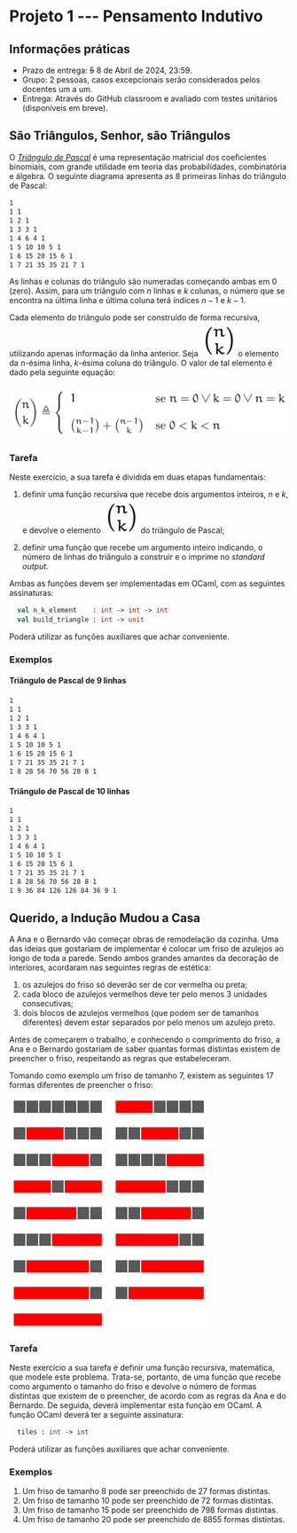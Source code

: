 # Projeto 1 --- Pensamento Indutivo

## Informações práticas

* Prazo de entrega: ~~5~~ 8 de Abril de 2024, 23:59.
* Grupo: 2 pessoas, casos excepcionais serão considerados pelos docentes um a um.
* Entrega: Através do GitHub classroom e avaliado com testes unitários (disponíveis em breve).

## São Triângulos, Senhor, são Triângulos

O [*Triângulo de Pascal*][pascal] é uma representação matricial dos coeficientes
binomiais, com grande utilidade em teoria das probabilidades, combinatória e
álgebra. O seguinte diagrama apresenta as 8 primeiras linhas do triângulo de
Pascal:

[pascal]: https://en.wikipedia.org/wiki/Pascal%27s_triangle

```verbatim
1
1 1
1 2 1
1 3 3 1
1 4 6 4 1
1 5 10 10 5 1
1 6 15 20 15 6 1
1 7 21 35 35 21 7 1
```

As linhas e colunas do triângulo são numeradas começando ambas em 0
(zero). Assim, para um triângulo com $n$ linhas e $k$ colunas, o número que se
encontra na última linha e última coluna terá índices $n - 1$ e $k - 1$.

Cada elemento do triângulo pode ser construído de forma recursiva, utilizando
apenas informação da linha anterior. Seja ![nk](n_k.jpg) o elemento da $n$-ésima
linha, $k$-ésima coluna do triângulo. O valor de tal elemento é dado pela
seguinte equação:

![function](function_n_k.png)

### Tarefa

Neste exercício, a sua tarefa é dividida em duas etapas fundamentais:

1. definir uma função recursiva que recebe dois argumentos inteiros, $n$ e
  $k$, e devolve o elemento ![nk](n_k.jpg)  do triângulo de Pascal;

2. definir uma função que recebe um argumento inteiro indicando, o número de
  linhas do triângulo a construir e o imprime no *standard output*.

Ambas as funções devem ser implementadas em OCaml, com as seguintes assinaturas:

```ocaml
  val n_k_element    : int -> int -> int
  val build_triangle : int -> unit
```

Poderá utilizar as funções auxiliares que achar conveniente.

### Exemplos

#### Triângulo de Pascal de 9 linhas

```verbatim
1
1 1
1 2 1
1 3 3 1
1 4 6 4 1
1 5 10 10 5 1
1 6 15 20 15 6 1
1 7 21 35 35 21 7 1
1 8 28 56 70 56 28 8 1
```

#### Triângulo de Pascal de 10 linhas

```verbatim
1
1 1
1 2 1
1 3 3 1
1 4 6 4 1
1 5 10 10 5 1
1 6 15 20 15 6 1
1 7 21 35 35 21 7 1
1 8 28 56 70 56 28 8 1
1 9 36 84 126 126 84 36 9 1
```

## Querido, a Indução Mudou a Casa

A Ana e o Bernardo vão começar obras de remodelação da cozinha. Uma das ideias
que gostariam de implementar é colocar um friso de azulejos ao longo de toda a
parede. Sendo ambos grandes amantes da decoração de interiores, acordaram nas
seguintes regras de estética:

1. os azulejos do friso só deverão ser de cor vermelha ou preta;
2. cada bloco de azulejos vermelhos deve ter pelo menos 3 unidades consecutivas;
3. dois blocos de azulejos vermelhos (que podem ser de tamanhos diferentes)
  devem estar separados por pelo menos um azulejo preto.

Antes de começarem o trabalho, e conhecendo o comprimento do friso, a Ana e o
Bernardo gostariam de saber quantas formas distintas existem de preencher o
friso, respeitando as regras que estabeleceram.

Tomando como exemplo um friso de tamanho 7, existem as seguintes 17 formas
diferentes de preencher o friso:

![Tiles](rouge_noir.png)

### Tarefa

Neste exercício a sua tarefa é definir uma função recursiva, matemática, que
modele este problema. Trata-se, portanto, de uma função que recebe como
argumento o tamanho do friso e devolve o número de formas distintas que existem
de o preencher, de acordo com as regras da Ana e do Bernardo. De seguida, deverá
implementar esta função em OCaml. A função OCaml deverá ter a
seguinte assinatura:

```ocaml
  tiles : int -> int
```

Poderá utilizar as funções auxiliares que achar conveniente.

### Exemplos

1. Um friso de tamanho 8 pode ser preenchido de 27 formas distintas.
2. Um friso de tamanho 10 pode ser preenchido de 72 formas distintas.
3. Um friso de tamanho 15 pode ser preenchido de 798 formas distintas.
4. Um friso de tamanho 20 pode ser preenchido de 8855 formas distintas.
